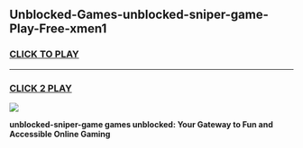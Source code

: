 
## Unblocked-Games-unblocked-sniper-game-Play-Free-xmen1
<h3>
<a href="https://premium76.site?title=unblocked-sniper-game&ref=18A1">CLICK TO PLAY</a></h3>
<hr>

<h3>
<a href="https://premium76.site?title=unblocked-sniper-game&ref=18A1">CLICK 2 PLAY</a>
  
</h3>

<a href="https://premium76.site?title=unblocked-sniper-game&ref=18A1"><img src="https://clearcache.store/games.png"></a>


**unblocked-sniper-game games unblocked: Your Gateway to Fun and Accessible Online Gaming**
